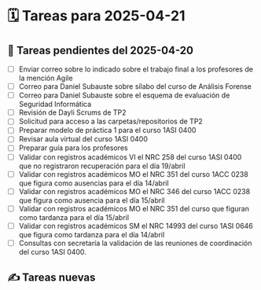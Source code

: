 # 🗓️ Tareas para 2025-04-21

## 🔁 Tareas pendientes del 2025-04-20
- [ ] Enviar correo sobre lo indicado sobre el trabajo final a los profesores de la mención Agile
- [ ] Correo para Daniel Subauste sobre sílabo del curso de Análisis Forense
- [ ] Correo para Daniel Subauste sobre el esquema de evaluación de Seguridad Informática
- [ ] Revisión de Dayli Scrums de TP2
- [ ] Solicitud para acceso a las carpetas/repositorios de TP2
- [ ] Preparar modelo de práctica 1 para el curso 1ASI 0400
- [ ] Revisar aula virtual del curso 1ASI 0400
- [ ] Preparar guía para los profesores  
- [ ] Validar con registros académicos VI el NRC 258 del curso 1ASI 0400 que no registraron recuperación para el día 19/abril
- [ ] Validar con registros académicos MO el NRC 351 del curso 1ACC 0238 que figura como ausencias para el día 14/abril
- [ ] Validar con registros académicos MO el NRC 346 del curso 1ACC 0238 que figura como ausencia para el día 15/abril
- [ ] Validar con registros académicos MO el NRC 351 del curso que figuran como tardanza para el día 15/abril
- [ ] Validar con registros académicos SM el NRC 14993 del curso 1ASI 0646 que figura como tardanza para el día 14/abril
- [ ] Consultas con secretaría la validación de las reuniones de coordinación del curso 1ASI 0400.

## ✍️ Tareas nuevas

